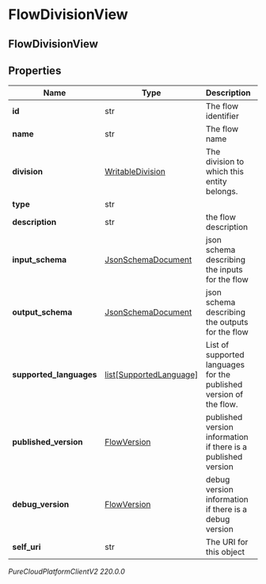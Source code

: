 # FlowDivisionView

## FlowDivisionView

## Properties

|Name | Type | Description | Notes|
|------------ | ------------- | ------------- | -------------|
| **id** | str | The flow identifier | [optional] |
| **name** | str | The flow name | |
| **division** | [WritableDivision](WritableDivision) | The division to which this entity belongs. | [optional] |
| **type** | str |  | [optional] |
| **description** | str | the flow description | [optional] |
| **input_schema** | [JsonSchemaDocument](JsonSchemaDocument) | json schema describing the inputs for the flow | [optional] |
| **output_schema** | [JsonSchemaDocument](JsonSchemaDocument) | json schema describing the outputs for the flow | [optional] |
| **supported_languages** | [list[SupportedLanguage]](SupportedLanguage) | List of supported languages for the published version of the flow. | [optional] |
| **published_version** | [FlowVersion](FlowVersion) | published version information if there is a published version | [optional] |
| **debug_version** | [FlowVersion](FlowVersion) | debug version information if there is a debug version | [optional] |
| **self_uri** | str | The URI for this object | [optional] |



_PureCloudPlatformClientV2 220.0.0_
